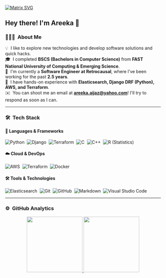 [![Matrix SVG](https://raw.githubusercontent.com/rodrigograca31/rodrigograca31/master/matrix.svg)](https://www.youtube.com/watch?v=SDkAGkd4NLc) 

<h2>Hey there! I'm Areeka 👋</h2>

### 👨🏻‍💻 &nbsp;About Me

💡 &nbsp;I like to explore new technologies and develop software solutions and quick hacks.\
🎓 &nbsp;I completed **BSCS (Bachelors in Computer Science)** from **FAST National University of Computing & Emerging Science**.\
💼 &nbsp;I'm currently a **Software Engineer at Retrocausal**, where I’ve been working for the past **2.5 years**.\
🚀 &nbsp;I have hands-on experience with **Elasticsearch, Django DRF (Python), AWS, and Terraform**.\
✉️ &nbsp;You can shoot me an email at **areeka.aijaz@yahoo.com**! I'll try to respond as soon as I can.

---

### 🛠 &nbsp;Tech Stack

#### 🚀 Languages & Frameworks
![Python](https://img.shields.io/badge/-Python-05122A?style=flat&logo=python)&nbsp;
![Django](https://img.shields.io/badge/-Django-05122A?style=flat&logo=django)&nbsp;
![Terraform](https://img.shields.io/badge/-Terraform-05122A?style=flat&logo=terraform)&nbsp;
![C](https://img.shields.io/badge/-C-05122A?style=flat&logo=C&logoColor=A8B9CC)&nbsp;
![C++](https://img.shields.io/badge/-C++-05122A?style=flat&logo=C%2B%2B&logoColor=00599C)&nbsp;
![R (Statistics)](https://img.shields.io/badge/-R-05122A?style=flat&logo=R&logoColor=276DC3)

#### ☁️ Cloud & DevOps
![AWS](https://img.shields.io/badge/-AWS-05122A?style=flat&logo=amazonaws)&nbsp;
![Terraform](https://img.shields.io/badge/-Terraform-05122A?style=flat&logo=terraform)&nbsp;
![Docker](https://img.shields.io/badge/-Docker-05122A?style=flat&logo=docker)&nbsp;

#### 🛠 Tools & Technologies
![Elasticsearch](https://img.shields.io/badge/-Elasticsearch-05122A?style=flat&logo=elasticsearch)&nbsp;
![Git](https://img.shields.io/badge/-Git-05122A?style=flat&logo=git)&nbsp;
![GitHub](https://img.shields.io/badge/-GitHub-05122A?style=flat&logo=github)&nbsp;
![Markdown](https://img.shields.io/badge/-Markdown-05122A?style=flat&logo=markdown)&nbsp;
![Visual Studio Code](https://img.shields.io/badge/-VS%20Code-05122A?style=flat&logo=visual-studio-code&logoColor=007ACC)

---

### ⚙️ &nbsp;GitHub Analytics

<p align="center">
<a href="https://github.com/areekaaijaz123">
  <img height="180em" src="https://github-readme-stats-eight-theta.vercel.app/api?username=areekaaijaz123&show_icons=true&theme=algolia&include_all_commits=true&count_private=true"/>
  <img height="180em" src="https://github-readme-stats-eight-theta.vercel.app/api/top-langs/?username=areekaaijaz123&layout=compact&langs_count=8&theme=algolia"/>
</a>
</p>
